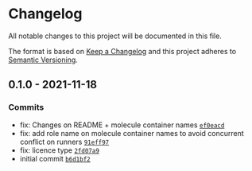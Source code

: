 # Changelog

All notable changes to this project will be documented in this file.

The format is based on [Keep a Changelog](https://keepachangelog.com/en/1.0.0/)
and this project adheres to [Semantic Versioning](https://semver.org/spec/v2.0.0.html).

## 0.1.0 - 2021-11-18

### Commits

- fix: Changes on README + molecule container names [`ef0eacd`](https://github.com/lotusnoir/ansible-system_upgrade/commit/ef0eacdff9616a9c2bb069de574d007ffc12bbbc)
- fix: add role name on molecule container names to avoid concurrent conflict on runners [`91eff97`](https://github.com/lotusnoir/ansible-system_upgrade/commit/91eff97c78e9eccbb43ff66f6580fe1ce4f02223)
- fix: licence type [`2fd07a9`](https://github.com/lotusnoir/ansible-system_upgrade/commit/2fd07a9441ca71eb5a5d1d543b137663eba554b5)
- initial commit [`b6d1bf2`](https://github.com/lotusnoir/ansible-system_upgrade/commit/b6d1bf245a1c1588999e1c0776fa174f7eea4ce5)
